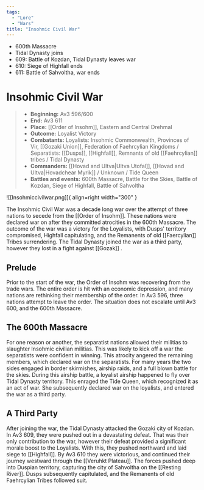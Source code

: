 ```yaml
---
tags:
  - "Lore"
  - "Wars"
title: "Insohmic Civil War"
---
```


- 600th Massacre
- Tidal Dynasty joins
- 609: Battle of Kozdan, Tidal Dynasty leaves war
- 610: Siege of Highfall ends
- 611: Battle of Sahvoltha, war ends


# Insohmic Civil War

> - **Beginning:** Av3 596/600
> - **End:** Av3 611
> - **Place:** [[Order of Insohm]], Eastern and Central Drehmal
> - **Outcome:** Loyalist Victory
> - **Combatants:** Loyalists: Insohmic Commonwealth, Provinces of Vir, [[Gozaki Union]], Federation of Faehrcylian Kingdoms / Separatists: [[Dusps]], [[Highfall]], Remnants of old [[Faehrcylian]] tribes / Tidal Dynasty
> - **Commanders:** [[Hovad and Ultva|Ultva Utofal]], [[Hovad and Ultva|Hovadchear Myrik]] / Unknown / Tide Queen
> - **Battles and events:** 600th Massacre, Battle for the Skies, Battle of Kozdan, Siege of Highfall, Battle of Sahvoltha

![[Insohmiccivilwar.png]]{ align=right width="300" }

The Insohmic Civil War was a decade long war over the attempt of three nations to secede from the [[Order of Insohm]]. These nations were declared war on after they committed atrocities in the 600th Massacre. The outcome of the war was a victory for the Loyalists, with Dusps' territory compromised, Highfall capitulating, and the Remanents of old [[Faercylian]] Tribes surrendering. The Tidal Dynasty joined the war as a third party, however they lost in a fight against [[Gozak]] .

## Prelude

Prior to the start of the war, the Order of Insohm was recovering from the trade wars. The entire order is hit with an economic depression, and many nations are rethinking their membership of the order. In Av3 596, three nations attempt to leave the order. The situation does not escalate until Av3 600, and the 600th Massacre.

## The 600th Massacre

For one reason or another, the separatist nations allowed their militias to slaughter Insohmic civilian militias. This was likely to kick off a war the separatists were confident in winning. This atrocity angered the remaining members, which declared war on the separatists. For many years the two sides engaged in border skirmishes, airship raids, and a full blown battle for the skies. During this airship battle, a loyalist airship happened to fly over Tidal Dynasty territory. This enraged the Tide Queen, which recognized it as an act of war. She subsequently declared war on the loyalists, and entered the war as a third party.

## A Third Party

After joining the war, the Tidal Dynasty attacked the Gozaki city of Kozdan. In Av3 609, they were pushed out in a devastating defeat. That was their only contribution to the war, however their defeat provided a significant morale boost to the Loyalists. With this, they pushed northward and laid siege to [[Highfall]]. By Av3 610 they were victorious, and continued their journey westward through the [[Veruhkt Plateau]]. The forces pushed deep into Duspian territory, capturing the city of Sahvoltha on the [[Resting River]]. Dusps subsequently capitulated, and the Remanents of old Faehrcylian Tribes followed suit.

